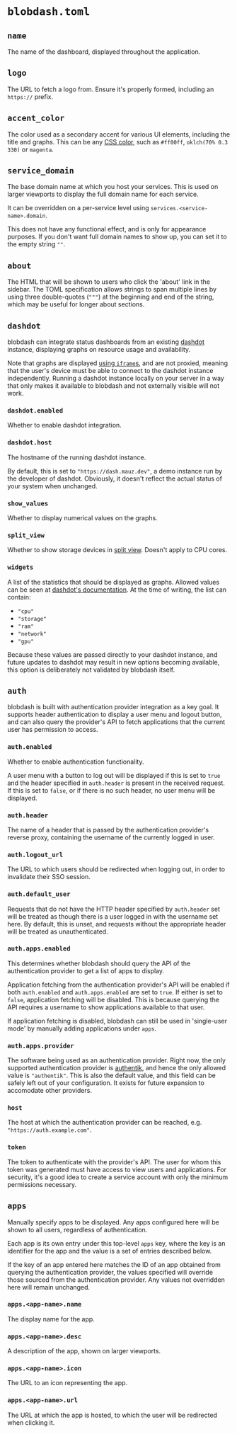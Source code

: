 # `blobdash.toml`

## `name`
The name of the dashboard, displayed throughout the application.

## `logo`
The URL to fetch a logo from. Ensure it's properly formed, including an `https://` prefix.

## `accent_color`
The color used as a secondary accent for various UI elements, including the title and graphs. This can be any [CSS color](https://developer.mozilla.org/en-US/docs/Web/CSS/color_value), such as `#ff00ff`, `oklch(70% 0.3 330)` or `magenta`. 

## `service_domain`
The base domain name at which you host your services. This is used on larger viewports to display the full domain name for each service.

It can be overridden on a per-service level using `services.<service-name>.domain`.

This does not have any functional effect, and is only for appearance purposes. If you don't want full domain names to show up, you can set it to the empty string `""`.

## `about`
The HTML that will be shown to users who click the 'about' link in the sidebar. The TOML specification allows strings to span multiple lines by using three double-quotes (`"""`) at the beginning and end of the string, which may be useful for longer about sections.

## `dashdot`
blobdash can integrate status dashboards from an existing [dashdot](https://getdashdot.com/) instance, displaying graphs on resource usage and availability.

Note that graphs are displayed [using `iframe`s](https://getdashdot.com/docs/integration/widgets), and are not proxied, meaning that the user's device must be able to connect to the dashdot instance independently. Running a dashdot instance locally on your server in a way that only makes it available to blobdash and not externally visible will not work.

### `dashdot.enabled`
Whether to enable dashdot integration.

### `dashdot.host`
The hostname of the running dashdot instance. 

By default, this is set to `"https://dash.mauz.dev"`, a demo instance run by the developer of dashdot. Obviously, it doesn't reflect the actual status of your system when unchanged.

### `show_values`
Whether to display numerical values on the graphs.

### `split_view`
Whether to show storage devices in [split view](https://getdashdot.com/docs/integration/widgets#multiview). Doesn't apply to CPU cores.

### `widgets`
A list of the statistics that should be displayed as graphs. Allowed values can be seen at [dashdot's documentation](https://getdashdot.com/docs/integration/widgets#graph). At the time of writing, the list can contain:
- `"cpu"`
- `"storage"`
- `"ram"`
- `"network"`
- `"gpu"`

Because these values are passed directly to your dashdot instance, and future updates to dashdot may result in new options becoming available, this option is deliberately not validated by blobdash itself.

## `auth`
blobdash is built with authentication provider integration as a key goal. It supports header authentication to display a user menu and logout button, and can also query the provider's API to fetch applications that the current user has permission to access.

### `auth.enabled`
Whether to enable authentication functionality. 

A user menu with a button to log out will be displayed if this is set to `true` and the header specified in `auth.header` is present in the received request. If this is set to `false`, or if there is no such header, no user menu will be displayed.

### `auth.header`
The name of a header that is passed by the authentication provider's reverse proxy, containing the username of the currently logged in user.

### `auth.logout_url`
The URL to which users should be redirected when logging out, in order to invalidate their SSO session.

### `auth.default_user`
Requests that do not have the HTTP header specified by `auth.header` set will be treated as though there is a user logged in with the username set here. By default, this is unset, and requests without the appropriate header will be treated as unauthenticated.

### `auth.apps.enabled`
This determines whether blobdash should query the API of the authentication provider to get a list of apps to display.

Application fetching from the authentication provider's API will be enabled if both `auth.enabled` and `auth.apps.enabled` are set to `true`. If either is set to `false`, application fetching will be disabled. This is because querying the API requires a username to show applications available to that user.

If application fetching is disabled, blobdash can still be used in 'single-user mode' by manually adding applications under `apps`.

### `auth.apps.provider`
The software being used as an authentication provider. Right now, the only supported authentication provider is [authentik](https://goauthentik.io/), and hence the only allowed value is `"authentik"`. This is also the default value, and this field can be safely left out of your configuration. It exists for future expansion to accomodate other providers.

### `host`
The host at which the authentication provider can be reached, e.g. `"https://auth.example.com"`.

### `token`
The token to authenticate with the provider's API. The user for whom this token was generated must have access to view users and applications. For security, it's a good idea to create a service account with only the minimum permissions necessary. 

## `apps`
Manually specify apps to be displayed. Any apps configured here will be shown to all users, regardless of authentication. 

Each app is its own entry under this top-level `apps` key, where the key is an identifier for the app and the value is a set of entries described below.

If the key of an app entered here matches the ID of an app obtained from querying the authentication provider, the values specified will override those sourced from the authentication provider. Any values not overridden here will remain unchanged.

### `apps.<app-name>.name`
The display name for the app. 

### `apps.<app-name>.desc`
A description of the app, shown on larger viewports.

### `apps.<app-name>.icon`
The URL to an icon representing the app.

### `apps.<app-name>.url`
The URL at which the app is hosted, to which the user will be redirected when clicking it.
